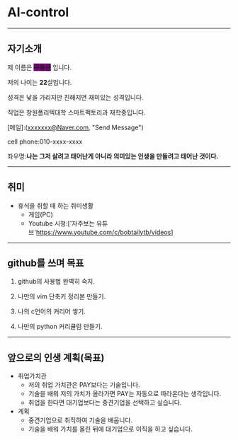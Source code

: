 # AI-control
- - -
## 자기소개

제 이름은 <span style="background-color:purple">**구동균**</span> 입니다.

저의 나이는 **22**살입니다.

성격은 낯을 가리지만 친해지면 재미있는 성격입니다.

직업은 창원폴리텍대학 스마트팩토리과 재학중입니다.

[메일]:(xxxxxxx@Naver.com, "Send Message")

cell phone:010-xxxx-xxxx

좌우명:**나는 그저 살려고 태어난게 아니라 의미있는 인생을 만들려고 태어난 것이다.**

<span style="background-color:purple"></span> 
- - -

## 취미
+ 휴식을 취할 때 하는 취미생활 
  + 게임(PC)
  + Youtube 시청:['자주보는 유튜브'https://www.youtube.com/c/bobtailytb/videos] 
- - -

## github를 쓰며 목표

1. github의 사용법 완벽히 숙지.

2. 나만의 vim 단축키 정리본 만들기.

3. 나의 c언어의 커리어 쌓기.

4. 나만의 python 커리큘럼 만들기.

- - -
## 앞으로의 인생 계획(목표)
+ 취업가치관
  + 저의 취업 가치관은 PAY보다는 기술입니다.
  + 기술을 배워 저의 가치가 올라가면 PAY는 자동으로 따라온다는 생각입니다.
  + 취업을 한다면 대기업보다는 중견기업을 선택하고 싶습니다.
+ 계획
  + 중견기업으로 취직하여 기술을 배웁니다.
  + 기술을 배워 가치를 올린 뒤에 대기업으로 이직을 하고 싶습니다.



